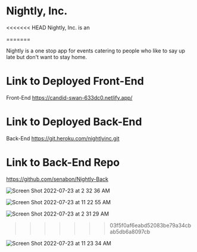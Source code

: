 # Nightly, Inc. 

<<<<<<< HEAD
Nightly, Inc. is an 


=======


Nightly is a one stop app for events catering to people who like to say up late but don't want to stay home. 

# Link to Deployed Front-End
Front-End
https://candid-swan-633dc0.netlify.app/


# Link to Deployed Back-End
Back-End
https://git.heroku.com/nightlyinc.git


# Link to Back-End Repo

https://github.com/senabon/Nightly-Back


![Screen Shot 2022-07-23 at 2 32 36 AM](https://user-images.githubusercontent.com/90279827/180597350-271170aa-5060-4dc2-a6cb-78b5b885338b.png)

![Screen Shot 2022-07-23 at 11 22 55 AM](https://user-images.githubusercontent.com/90279827/180616045-45fe737a-c365-4286-b462-b9e8ec9877b3.png)


![Screen Shot 2022-07-23 at 2 31 29 AM](https://user-images.githubusercontent.com/90279827/180597334-bc34ac1b-cb05-4dfb-a4c0-9e9b6c5bb4f2.png)
>>>>>>> 03f5f0af6eabd52083be79a34cbab5db6a8097cb

![Screen Shot 2022-07-23 at 11 23 34 AM](https://user-images.githubusercontent.com/90279827/180616038-2d475256-227f-4f22-b3e8-48810c461f0b.png)


